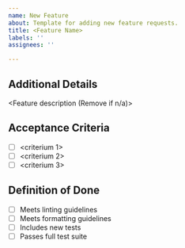 ```yaml
---
name: New Feature
about: Template for adding new feature requests.
title: <Feature Name>
labels: ''
assignees: ''

---
```


## **Additional Details**

\<Feature description (Remove if n/a)>

## **Acceptance Criteria**

- [ ] \<criterium 1>
- [ ] \<criterium 2>
- [ ] \<criterium 3>

## **Definition of Done**

- [ ] Meets linting guidelines
- [ ] Meets formatting guidelines
- [ ] Includes new tests
- [ ] Passes full test suite
